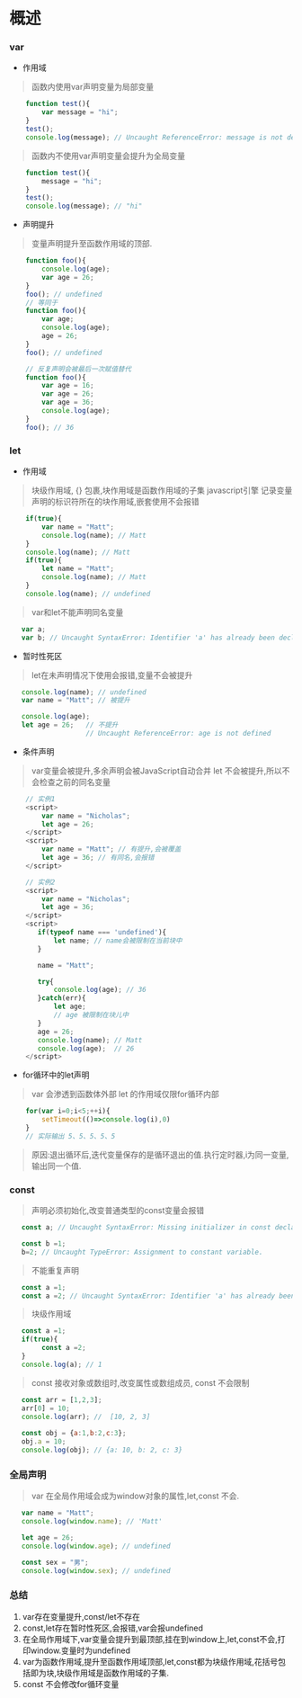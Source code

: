 # 概述

### var
- 作用域 
> 函数内使用var声明变量为局部变量
```javascript
    function test(){
        var message = "hi";
    }
    test();
    console.log(message); // Uncaught ReferenceError: message is not defined
```
> 函数内不使用var声明变量会提升为全局变量
```javascript
    function test(){
        message = "hi";
    }
    test();
    console.log(message); // "hi"
```
- 声明提升
> 变量声明提升至函数作用域的顶部.
```javascript
    function foo(){
        console.log(age);
        var age = 26;
    }
    foo(); // undefined
    // 等同于
    function foo(){
        var age;
        console.log(age);
        age = 26;
    }
    foo(); // undefined

    // 反复声明会被最后一次赋值替代
    function foo(){
        var age = 16;
        var age = 26;
        var age = 36;
        console.log(age);
    }
    foo(); // 36
```

### let 
- 作用域 
> 块级作用域, {} 包裹,块作用域是函数作用域的子集
> javascript引擎 记录变量声明的标识符所在的块作用域,嵌套使用不会报错
```javascript
    if(true){
        var name = "Matt";
        console.log(name); // Matt
    }
    console.log(name); // Matt
    if(true){
        let name = "Matt";
        console.log(name); // Matt
    }
    console.log(name); // undefined
```
> var和let不能声明同名变量
```javascript
   var a;
   var b; // Uncaught SyntaxError: Identifier 'a' has already been declared
```

- 暂时性死区
> let在未声明情况下使用会报错,变量不会被提升
```javascript
   console.log(name); // undefined
   var name = "Matt"; // 被提升

   console.log(age);
   let age = 26;   // 不提升 
                   // Uncaught ReferenceError: age is not defined
```

- 条件声明
> var变量会被提升,多余声明会被JavaScript自动合并
> let 不会被提升,所以不会检查之前的同名变量
```javascript
    // 实例1
    <script>
        var name = "Nicholas";
        let age = 26;
    </script>
    <script>
        var name = "Matt"; // 有提升,会被覆盖
        let age = 36; // 有同名,会报错
    </script>
```
```javascript
    // 实例2
    <script>
        var name = "Nicholas";
        let age = 36;
    </script>
    <script>
       if(typeof name === 'undefined'){
           let name; // name会被限制在当前块中
       }

       name = "Matt";

       try{
           console.log(age); // 36
       }catch(err){
           let age;
           // age 被限制在块儿中
       }
       age = 26;
       console.log(name); // Matt
       console.log(age);  // 26
    </script>
```


- for循环中的let声明
> var 会渗透到函数体外部
> let 的作用域仅限for循环内部

```javascript
    for(var i=0;i<5;++i){
        setTimeout(()=>console.log(i),0)
    }
    // 实际输出 5、5、5、5、5
```
> 原因:退出循环后,迭代变量保存的是循环退出的值.执行定时器,i为同一变量,输出同一个值.

### const
> 声明必须初始化,改变普通类型的const变量会报错
```javascript
   const a; // Uncaught SyntaxError: Missing initializer in const declaration

   const b =1;
   b=2; // Uncaught TypeError: Assignment to constant variable.
```
> 不能重复声明
```javascript
   const a =1;
   const a =2; // Uncaught SyntaxError: Identifier 'a' has already been declared
```

> 块级作用域
```javascript
   const a =1;
   if(true){
        const a =2;
   }
   console.log(a); // 1
```

> const 接收对象或数组时,改变属性或数组成员, const 不会限制
```javascript
   const arr = [1,2,3];
   arr[0] = 10;
   console.log(arr); //  [10, 2, 3]
   
   const obj = {a:1,b:2,c:3};
   obj.a = 10;
   console.log(obj); // {a: 10, b: 2, c: 3}
```

### 全局声明
> var 在全局作用域会成为window对象的属性,let,const 不会.
```javascript
   var name = "Matt";
   console.log(window.name); // 'Matt'

   let age = 26;
   console.log(window.age); // undefined

   const sex = "男";
   console.log(window.sex); // undefined
```

### 总结
1. var存在变量提升,const/let不存在
2. const,let存在暂时性死区,会报错,var会报undefined
3. 在全局作用域下,var变量会提升到最顶部,挂在到window上,let,const不会,打印window.变量时为undefined
4. var为函数作用域,提升至函数作用域顶部,let,const都为块级作用域,花括号包括即为块,块级作用域是函数作用域的子集.
5. const 不会修改for循环变量